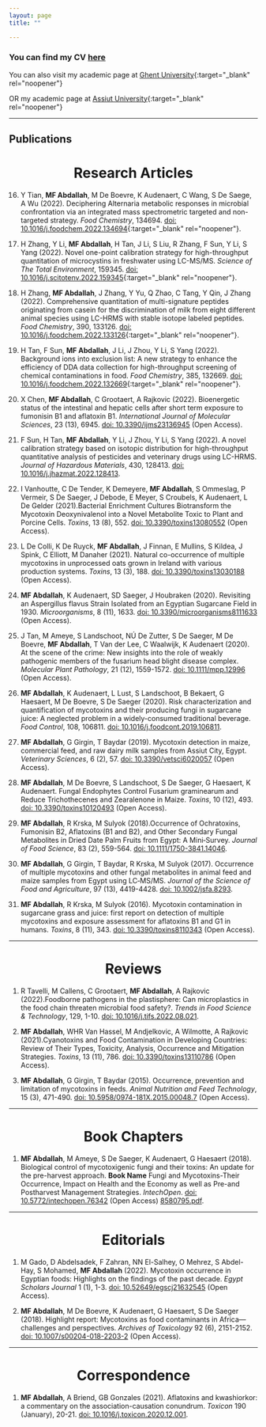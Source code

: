 ```yaml
---
layout: page
title: ""

---
```


### You can find my CV [here](mohamedfathiabdallah.pdf)

You can also visit my academic page at [Ghent University](https://www.ugent.be/bw/foodscience/en/research/faculty/mohamed-fathi-abdallah-abdelmohsen.htm){:target="_blank" rel="noopener"}

OR my academic page at [Assiut University](https://www.aun.edu.eg/veterinary_medicine/user/3186){:target="_blank" rel="noopener"}

---

## Publications
<h1 align="center">Research Articles </h1>

16. Y Tian, **MF Abdallah**, M De Boevre, K Audenaert, C Wang, S De Saege, A Wu (2022). Deciphering Alternaria metabolic responses in microbial confrontation via an integrated mass spectrometric targeted and non-targeted strategy. *Food Chemistry*, 134694. [doi: 10.1016/j.foodchem.2022.134694](https://www.sciencedirect.com/science/article/pii/S0308814622026565){:target="_blank" rel="noopener"}.

18. H Zhang, Y Li, **MF Abdallah**, H Tan, J Li, S Liu, R Zhang, F Sun, Y Li, S Yang (2022). Novel one-point calibration strategy for high-throughput quantitation of microcystins in freshwater using LC-MS/MS. *Science of The Total Environment*, 159345. [doi: 10.1016/j.scitotenv.2022.159345](ttps://www.sciencedirect.com/science/article/abs/pii/S0048969722064440){:target="_blank" rel="noopener"}.

18. H Zhang, **MF Abdallah**, J Zhang, Y Yu, Q Zhao, C Tang, Y Qin, J Zhang (2022). Comprehensive quantitation of multi-signature peptides originating from casein for the discrimination of milk from eight different animal species using LC-HRMS with stable isotope labeled peptides. *Food Chemistry*, 390, 133126. [doi: 10.1016/j.foodchem.2022.133126](https://www.sciencedirect.com/science/article/abs/pii/S0308814622010883){:target="_blank" rel="noopener"}.

20. H Tan, F Sun, **MF Abdallah**, J Li, J Zhou, Y Li, S Yang (2022). Background ions into exclusion list: A new strategy to enhance the efficiency of DDA data collection for high-throughput screening of chemical contaminations in food. *Food Chemistry*, 385, 132669. [doi: 10.1016/j.foodchem.2022.132669](https://www.sciencedirect.com/science/article/abs/pii/S0308814622006318){:target="_blank" rel="noopener"}.

21. X Chen, **MF Abdallah**, C Grootaert, A Rajkovic (2022). Bioenergetic status of the intestinal and hepatic cells after short term exposure to fumonisin B1 and aflatoxin B1. *International Journal of Molecular Sciences*, 23 (13), 6945. [doi: 10.3390/ijms23136945](https://www.mdpi.com/1422-0067/23/13/6945) (Open Access).
22. F Sun, H Tan, **MF Abdallah**, Y Li, J Zhou, Y Li, S Yang (2022). A novel calibration strategy based on isotopic distribution for high-throughput quantitative analysis of pesticides and veterinary drugs using LC-HRMS. *Journal of Hazardous Materials*, 430, 128413. [doi: 10.1016/j.jhazmat.2022.128413](https://www.sciencedirect.com/science/article/abs/pii/S0304389422002011).

24. I Vanhoutte, C De Tender, K Demeyere, **MF Abdallah**, S Ommeslag, P Vermeir, S De Saeger, J Debode, E Meyer, S Croubels, K Audenaert, L De Gelder (2021).Bacterial Enrichment Cultures Biotransform the Mycotoxin Deoxynivalenol into a Novel Metabolite Toxic to Plant and Porcine Cells. *Toxins*, 13 (8), 552. [doi: 10.3390/toxins13080552](https://www.mdpi.com/2072-6651/13/8/552) (Open Access).

26. L De Colli, K De Ruyck, **MF Abdallah**, J Finnan, E Mullins, S Kildea, J Spink, C Elliott, M Danaher (2021). Natural co-occurrence of multiple mycotoxins in unprocessed oats grown in Ireland with various production systems. *Toxins*, 13 (3), 188. [doi: 10.3390/toxins13030188](https://www.mdpi.com/2072-6651/13/3/188) (Open Access).

28. **MF Abdallah**, K Audenaert, SD Saeger, J Houbraken (2020). Revisiting an Aspergillus flavus Strain Isolated from an Egyptian Sugarcane Field in 1930. *Microorganisms*, 8 (11), 1633. [doi: 10.3390/microorganisms8111633](https://www.mdpi.com/2076-2607/8/11/1633) (Open Access).

30. J Tan, M Ameye, S Landschoot, NÚ De Zutter, S De Saeger, M De Boevre, **MF Abdallah**, T Van der Lee, C Waalwijk, K Audenaert (2020). At the scene of the crime: New insights into the role of weakly pathogenic members of the fusarium head blight disease complex. *Molecular Plant Pathology*, 21 (12), 1559-1572. [doi: 10.1111/mpp.12996](https://bsppjournals.onlinelibrary.wiley.com/doi/full/10.1111/mpp.12996) (Open Access).

32. **MF Abdallah**, K Audenaert, L Lust, S Landschoot, B Bekaert, G Haesaert, M De Boevre, S De Saeger (2020). Risk characterization and quantification of mycotoxins and their producing fungi in sugarcane juice: A neglected problem in a widely-consumed traditional beverage. *Food Control*, 108, 106811. [doi: 10.1016/j.foodcont.2019.106811](https://www.sciencedirect.com/science/article/abs/pii/S0956713519304001).

34. **MF Abdallah**, G Girgin, T Baydar (2019). Mycotoxin detection in maize, commercial feed, and raw dairy milk samples from Assiut City, Egypt. *Veterinary Sciences*, 6 (2), 57. [doi: 10.3390/vetsci6020057](https://www.mdpi.com/2306-7381/6/2/57) (Open Access).

36. **MF Abdallah**, M De Boevre, S Landschoot, S De Saeger, G Haesaert, K Audenaert. Fungal Endophytes Control Fusarium graminearum and Reduce Trichothecenes and Zearalenone in Maize. *Toxins*, 10 (12), 493. [doi: 10.3390/toxins10120493](https://www.mdpi.com/2072-6651/10/12/493) (Open Access).

38. **MF Abdallah**, R Krska, M Sulyok (2018).Occurrence of Ochratoxins, Fumonisin B2, Aflatoxins (B1 and B2), and Other Secondary Fungal Metabolites in Dried Date Palm Fruits from Egypt: A Mini‐Survey. *Journal of Food Science*, 83 (2), 559-564. [doi: 10.1111/1750-3841.14046](https://ift.onlinelibrary.wiley.com/doi/abs/10.1111/1750-3841.14046).

40. **MF Abdallah**, G Girgin, T Baydar, R Krska, M Sulyok (2017). Occurrence of multiple mycotoxins and other fungal metabolites in animal feed and maize samples from Egypt using LC‐MS/MS. *Journal of the Science of Food and Agriculture*, 97 (13), 4419-4428. [doi: 10.1002/jsfa.8293](https://onlinelibrary.wiley.com/doi/abs/10.1002/jsfa.8293).

42. **MF Abdallah**, R Krska, M Sulyok (2016). Mycotoxin contamination in sugarcane grass and juice: first report on detection of multiple mycotoxins and exposure assessment for aflatoxins B1 and G1 in humans. *Toxins*, 8 (11), 343. [doi: 10.3390/toxins8110343](https://www.mdpi.com/2072-6651/8/11/343) (Open Access).

---
<h1 align="center">Reviews</h1>

1. R Tavelli, M Callens, C Grootaert, **MF Abdallah**, A Rajkovic (2022).Foodborne pathogens in the plastisphere: Can microplastics in the food chain threaten microbial food safety?. *Trends in Food Science & Technology*, 129, 1-10. [doi: 10.1016/j.tifs.2022.08.021](https://www.sciencedirect.com/science/article/abs/pii/S0924224422003715).

3. **MF Abdallah**, WHR Van Hassel, M Andjelkovic, A Wilmotte, A Rajkovic (2021).Cyanotoxins and Food Contamination in Developing Countries: Review of Their Types, Toxicity, Analysis, Occurrence and Mitigation Strategies. *Toxins*, 13 (11), 786. [doi: 10.3390/toxins13110786](https://www.mdpi.com/2072-6651/13/11/786) (Open Access).

5. **MF Abdallah**, G Girgin, T Baydar (2015). Occurrence, prevention and limitation of mycotoxins in feeds. *Animal Nutrition and Feed Technology*, 15 (3), 471-490. [doi: 10.5958/0974-181X.2015.00048.7](https://www.researchgate.net/publication/280041287_Occurrence_Prevention_and_Limitation_of_Mycotoxins_in_Feeds) (Open Access).

---

<h1 align="center">Book Chapters</h1>

1. **MF Abdallah**, M Ameye, S De Saeger, K Audenaert, G Haesaert (2018). Biological control of mycotoxigenic fungi and their toxins: An update for the pre-harvest approach. **Book Name** Fungi and Mycotoxins-Their Occurrence, Impact on Health and the Economy as well as Pre-and Postharvest Management Strategies. *IntechOpen*. [doi: 10.5772/intechopen.76342](https://biblio.ugent.be/download/8580508/8580795.pdf) (Open Access) [8580795.pdf](https://github.com/mfathiabdallah/mfathiabdallah.github.io/files/9843808/8580795.pdf).

---

<h1 align="center">Editorials</h1>

1. M Gado, D Abdelsadek, F Zahran, NN El-Salhey, O Mehrez, S Abdel-Hay, S Mohamed, **MF Abdallah** (2022). Mycotoxin occurrence in Egyptian foods: Highlights on the findings of the past decade. *Egypt Scholars Journal* 1 (1), 1-3. [doi: 10.52649/egscj21632545](https://www.researchgate.net/profile/Mohamed-Abdallah-13/publication/358577360_Mycotoxin_occurrence_in_Egyptian_foods_Highlights_on_the_findings_of_the_past_decade/links/6229c3fa97401151d20b6bfb/Mycotoxin-occurrence-in-Egyptian-foods-Highlights-on-the-findings-of-the-past-decade.pdf) (Open Access).

2. **MF Abdallah**, M De Boevre, K Audenaert, G Haesaert, S De Saeger (2018). Highlight report: Mycotoxins as food contaminants in Africa—challenges and perspectives. *Archives of Toxicology* 92 (6), 2151-2152. [doi: 10.1007/s00204-018-2203-2](https://link.springer.com/article/10.1007/s00204-018-2203-2) (Open Access).

---

<h1 align="center">Correspondence</h1>

1. **MF Abdallah**, A Briend, GB Gonzales (2021). Aflatoxins and kwashiorkor: a commentary on the association-causation conundrum. *Toxicon* 190 (January), 20-21. [doi: 10.1016/j.toxicon.2020.12.001](https://www.sciencedirect.com/science/article/abs/pii/S004101012030948X?via%3Dihub). 
